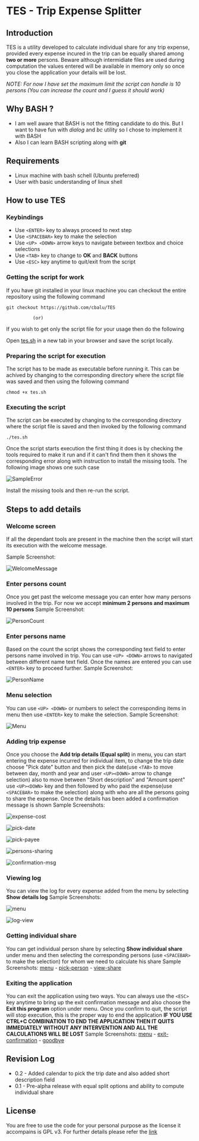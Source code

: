 # TES - Trip Expense Splitter

## Introduction
TES is a utility developed to calculate individual share for any trip expense, provided every expense incured in the trip can be equally shared among **two or more** persons. Beware although intermidiate files are used during computation the values entered will be available in memory only so once you close the application your details will be lost.

*NOTE: For now I have set the maximum limit the script can handle is 10 persons (You can increase the count and I guess it should work)*


## Why BASH ?

* I am well aware that BASH is not the fitting candidate to do this. But I want to have fun with *dialog* and *bc* utility so I chose to implement it with BASH
* Also I can learn BASH scripting along with **git**


## Requirements

* Linux machine with bash schell (Ubuntu preferred)
* User with basic understanding of linux shell


## How to use TES

### Keybindings

* Use `<ENTER>` key to always proceed to next step
* Use `<SPACEBAR>` key to make the selection
* Use `<UP> <DOWN>` arrow keys to navigate between textbox and choice selections
* Use `<TAB>` key to change to **OK** and **BACK** buttons
* Use `<ESC>` key anytime to quit/exit from the script

### Getting the script for work
If you have git installed in your linux machine you can checkout the entire repository using the following command

`git checkout https://github.com/cbalu/TES`


              (or)


If you wish to get only the script file for your usage then do the following

Open [tes.sh](tes.sh) in a new tab in your browser and save the script locally.

### Preparing the script for execution
The script has to be made as executable before running it. This can be achived by changing to the corresponding directory where the script file was saved and then using the following command

`chmod +x tes.sh`

### Executing the script
The script can be executed by changing to the corresponding directory where the script file is saved and then invoked by the following command

`./tes.sh`

Once the script starts execution the first thing it does is by checking the tools required to make it run and if it can't find them then it shows the corresponding error along with instruction to install the missing tools. The following image shows one such case

![SampleError](screenshots/00-dependency_error.png "Sample error message")

Install the missing tools and then re-run the script.

## Steps to add details

### Welcome screen
If all the dependant tools are present in the machine then the script will start its execution with the welcome message. 

Sample Screenshot:

![WelcomeMessage](screenshots/01-welcome_screen.png "Welcome message")

### Enter persons count
Once you get past the welcome message you can enter how many persons involved in the trip. For now we accept **minimum 2 persons and maximum 10 persons**
Sample Screenshot:

![PersonCount](screenshots/02-no_of_persons.png "Person count")

### Enter persons name
Based on the count the script shows the corresponding text field to enter persons name involved in trip. You can use `<UP> <DOWN>` arrows to navigated between different name text field. Once the names are entered you can use `<ENTER>` key to proceed further.
Sample Screenshot:

![PersonName](screenshots/03-person_names.png "Person name")

### Menu selection
You can use `<UP> <DOWN>` or numbers to select the corresponding items in menu then use `<ENTER>` key to make the selection.
Sample Screenshot: 

![Menu](screenshots/04-menu.png "Menu")

### Adding trip expense
Once you choose the **Add trip details (Equal split)**  in menu, you can start entering the expense incurred for individual item, to change the trip date choose "Pick date" button and then pick the date(use `<TAB>` to move between day, month and year and user `<UP><DOWN>` arrow to change selection) also to move between "Short description" and "Amount spent" use `<UP><DOWN>` key and then followed by who paid the expense(use `<SPACEBAR>` to make the selection) along with who are all the persons going to share the expense. Once the details has been added a confirmation message is shown
Sample Screenshots:

![expense-cost](screenshots/05-enter_expense.png "Expense Cost")

![pick-date](screenshots/05a-pick_date.png "Pick Date")

![pick-payee](screenshots/06-pick_payee.png "Pick Payee")

![persons-sharing](screenshots/07-share_persons.png "Person Sharing")

![confirmation-msg](screenshots/08-details_added.png "Confirmation Message")

### Viewing log
You can view the log for every expense added from the menu by selecting **Show details log**
Sample Screenshots:

![menu](screenshots/09-view_log.png "Menu")

![log-view](screenshots/10-log_view.png "Log View")

### Getting individual share
You can get individual person share by selecting **Show individual share** under menu and then selecting the corresponding persons (use `<SPACEBAR>` to make the selection) for whom we need to calculate his share
Sample Screenshots: [menu](https://raw.githubusercontent.com/cbalu/TES/master/screenshots/11-individual_share.png) - [pick-person](https://raw.githubusercontent.com/cbalu/TES/master/screenshots/12-pick_person_for_share.png) - [view-share](https://raw.githubusercontent.com/cbalu/TES/master/screenshots/13-share_view.png)

### Exiting the application
You can exit the application using two ways. You can always use the `<ESC>` key anytime to bring up the exit confirmation message and also choose the **Exit this program** option under menu. Once you confirm to quit, the script will stop execution, this is the proper way to end the application **IF YOU USE CTRL+C COMBINATION TO END THE APPLICATION THEN IT QUITS IMMEDIATELY WITHOUT ANY INTERVENTION AND ALL THE CALCULATIONS WILL BE LOST**
Sample Screenshots: [menu](https://raw.githubusercontent.com/cbalu/TES/master/screenshots/14-exit_option.png) - [exit-confirmation](https://raw.githubusercontent.com/cbalu/TES/master/screenshots/15-exit_confirmation.png) - [goodbye](https://raw.githubusercontent.com/cbalu/TES/master/screenshots/16-final_goodbye.png)

## Revision Log

* 0.2 - Added calendar to pick the trip date and also added short description field
* 0.1 - Pre-alpha release with equal split options and ability to compute individual share

## License

You are free to use the code for your personal purpose as the license it accompains is GPL v3. For further details please refer the [link](http://www.gnu.org/copyleft/gpl.html)
